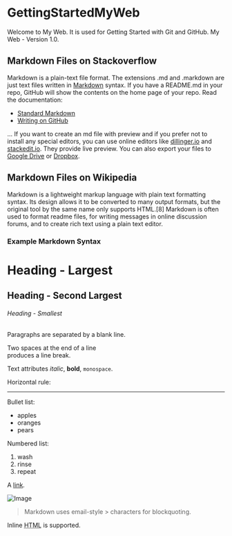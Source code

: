 # GettingStartedMyWeb
Welcome to My Web.  It is used for Getting Started with Git and GitHub.
My Web - Version 1.0.

## Markdown Files on Stackoverflow

[What file uses .md extension and how should I edit them?]: https://stackoverflow.com/questions/5922882/what-file-uses-md-extension-and-how-should-i-edit-them

Markdown is a plain-text file format. The extensions .md and .markdown are just text files written in [Markdown](https://en.wikipedia.org/wiki/Markdown) syntax. If you have a README.md in your repo, GitHub will show the contents on the home page of your repo. Read the documentation:

* [Standard Markdown](http://daringfireball.net/projects/markdown/)
* [Writing on GitHub](https://help.github.com/en/categories/writing-on-github/)

...
If you want to create an md file with preview and if you prefer not to install any special editors, you can use online editors like [dillinger.io](https://dillinger.io/) and [stackedit.io](https://stackedit.io/). They provide live preview. You can also export your files to [Google Drive](https://drive.google.com/) or [Dropbox](https://dropbox.com/).


## Markdown Files on Wikipedia

[Markdown]: https://en.wikipedia.org/wiki/Markdown.
Markdown is a lightweight markup language with plain text formatting syntax. Its design allows it to be converted to many output formats, but the original tool by the same name only supports HTML.[8] Markdown is often used to format readme files, for writing messages in online discussion forums, and to create rich text using a plain text editor.

### Example Markdown Syntax

# Heading - Largest
## Heading - Second Largest 
###### Heading - Smallest

Paragraphs are separated
by a blank line.

Two spaces at the end of a line  
produces a line break.

Text attributes _italic_, **bold**, `monospace`.

Horizontal rule:

---

Bullet list:

  * apples
  * oranges
  * pears

Numbered list:

  1. wash
  2. rinse
  3. repeat

A [link](example).

  [example]: http://example.com

![Image](Icon-pictures.png "icon")

> Markdown uses email-style > characters for blockquoting.

Inline <abbr title="Hypertext Markup Language">HTML</abbr> is supported.
